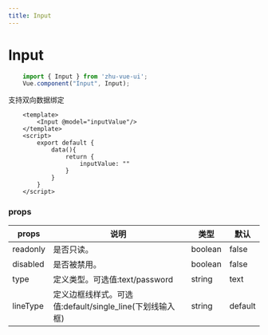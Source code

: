 ```yaml
---
title: Input
---
```


# Input

```js
    import { Input } from 'zhu-vue-ui';
    Vue.component("Input", Input);
```

支持双向数据绑定
```vue
    <template>
        <Input @model="inputValue"/>
    </template>
    <script>
        export default {
            data(){
                return {
                    inputValue: ""
                }
            }
        }
    </script>
```

### props
| props   | 说明  | 类型 | 默认 |
| --      | ---  | --  | --   |
|readonly |是否只读。                                           | boolean |false    |
|disabled |是否被禁用。                                         | boolean | false   |
|type     |定义类型。可选值:text/password                        | string  | text    |
|lineType |定义边框线样式。可选值:default/single_line(下划线输入框) | string  | default |